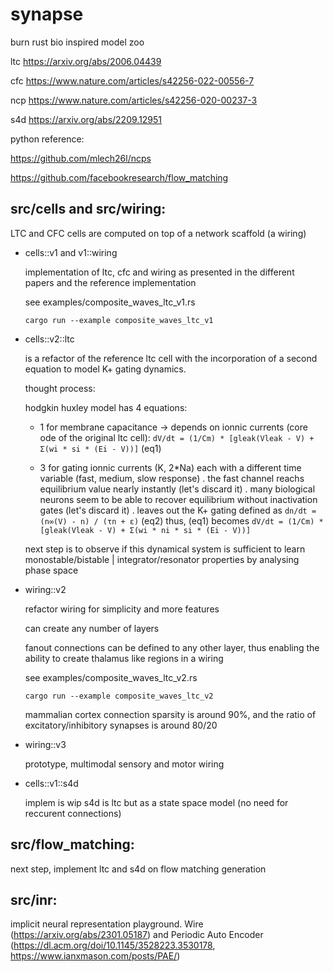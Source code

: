 # synapse

burn rust bio inspired model zoo

ltc https://arxiv.org/abs/2006.04439

cfc https://www.nature.com/articles/s42256-022-00556-7

ncp https://www.nature.com/articles/s42256-020-00237-3

s4d https://arxiv.org/abs/2209.12951


python reference:

https://github.com/mlech26l/ncps

https://github.com/facebookresearch/flow_matching


## src/cells and src/wiring:

LTC and CFC cells are computed on top of a network scaffold (a wiring)

- cells::v1 and v1::wiring

  implementation of ltc, cfc and wiring as presented in the different papers and the reference implementation
  
  see examples/composite_waves_ltc_v1.rs
  
  ```cargo run --example composite_waves_ltc_v1```

- cells::v2::ltc

    is a refactor of the reference ltc cell with the incorporation of a second equation to model K+ gating dynamics.
  
    thought process:
  
    hodgkin huxley model has 4 equations:
  
    - 1 for membrane capacitance -> depends on ionnic currents (core ode of the original ltc cell): ```dV/dt = (1/Cm) * [gleak(Vleak - V) + Σ(wi * si * (Ei - V))]``` (eq1)
  
    - 3 for gating ionnic currents (K, 2*Na) each with a different time variable (fast, medium, slow response)
            . the fast channel reachs equilibrium value nearly instantly (let's discard it)
            . many biological neurons seem to be able to recover equilibrium without inactivation gates (let's discard it)
            . leaves out the K+ gating defined as ```dn/dt = (n∞(V) - n) / (τn + ε)``` (eq2)
            thus, (eq1) becomes ```dV/dt = (1/Cm) * [gleak(Vleak - V) + Σ(wi * ni * si * (Ei - V))]```
      
    next step is to observe if this dynamical system is sufficient to learn monostable/bistable | integrator/resonator properties by analysing phase space

- wiring::v2

    refactor wiring for simplicity and more features
  
    can create any number of layers

    fanout connections can be defined to any other layer, thus enabling the ability to create thalamus like regions in a wiring

    see examples/composite_waves_ltc_v2.rs
  
    ```cargo run --example composite_waves_ltc_v2```

    mammalian cortex connection sparsity is around 90%, and the ratio of excitatory/inhibitory synapses is around 80/20

- wiring::v3

    prototype, multimodal sensory and motor wiring


- cells::v1::s4d

  implem is wip
  s4d is ltc but as a state space model (no need for reccurent connections)


## src/flow_matching:

next step, implement ltc and s4d on flow matching generation

## src/inr:

implicit neural representation playground. Wire (https://arxiv.org/abs/2301.05187) and Periodic Auto Encoder (https://dl.acm.org/doi/10.1145/3528223.3530178, https://www.ianxmason.com/posts/PAE/)
